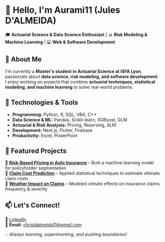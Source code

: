 # 👋 Hello, I'm Aurami11 (Jules D'ALMEIDA)  

🎓 **Actuarial Science & Data Science Enthusiast** | 📊 **Risk Modeling & Machine Learning** | 💻 **Web & Software Development**  

## 🚀 About Me  
I'm currently a **Master's student in Actuarial Science at ISFA Lyon**, passionate about **data science, risk modeling, and software development**. I enjoy working on projects that combine **actuarial techniques, statistical modeling, and machine learning** to solve real-world problems.  

## 🔧 Technologies & Tools  
- **Programming:** Python, R, SQL, VBA, C++  
- **Data Science & ML:** Pandas, Scikit-learn, XGBoost, GLM  
- **Actuarial & Risk Analysis:** Pricing, Reserving, ALM  
- **Development:** Next.js, Flutter, Firebase  
- **Productivity:** Excel, PowerPoint  

## 📌 Featured Projects  
🔹 **[Risk-Based Pricing in Auto Insurance](#)** – Built a machine learning model for policyholder segmentation  
🔹 **[Claim Cost Prediction](#)** – Applied statistical techniques to estimate ultimate claim costs  
🔹 **[Weather Impact on Claims](#)** – Modeled climate effects on insurance claims frequency & severity  

## 📫 Let's Connect!  
🔗 [LinkedIn](https://www.linkedin.com/in/dedekpesse-d-almeida/)  
📩 **Email:** christdalmeida11@gmail.com  

💡 *Always learning, experimenting, and pushing boundaries!*
